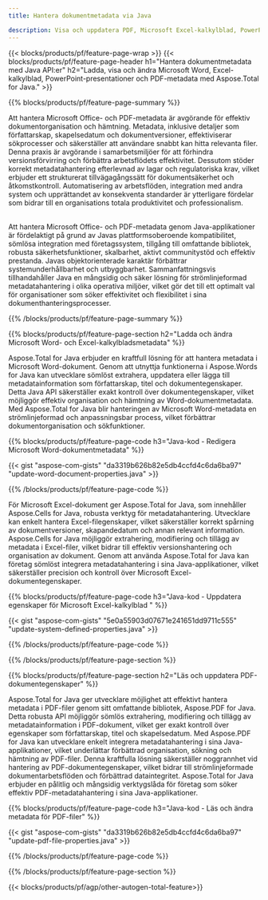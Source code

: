 ```yaml
---
title: Hantera dokumentmetadata via Java 

description: Visa och uppdatera PDF, Microsoft Excel-kalkylblad, PowerPoint-presentationer och Word-dokumentmetadata via din Java-applikation.
---
```


{{< blocks/products/pf/feature-page-wrap >}}
{{< blocks/products/pf/feature-page-header h1="Hantera dokumentmetadata med Java API:er" h2="Ladda, visa och ändra Microsoft Word, Excel-kalkylblad, PowerPoint-presentationer och PDF-metadata med Aspose.Total for Java." >}}

{{% blocks/products/pf/feature-page-summary %}}

Att hantera Microsoft Office- och PDF-metadata är avgörande för effektiv dokumentorganisation och hämtning. Metadata, inklusive detaljer som författarskap, skapelsedatum och dokumentversioner, effektiviserar sökprocesser och säkerställer att användare snabbt kan hitta relevanta filer. Denna praxis är avgörande i samarbetsmiljöer för att förhindra versionsförvirring och förbättra arbetsflödets effektivitet. Dessutom stöder korrekt metadatahantering efterlevnad av lagar och regulatoriska krav, vilket erbjuder ett strukturerat tillvägagångssätt för dokumentsäkerhet och åtkomstkontroll. Automatisering av arbetsflöden, integration med andra system och upprättandet av konsekventa standarder är ytterligare fördelar som bidrar till en organisations totala produktivitet och professionalism. <br /><br />

Att hantera Microsoft Office- och PDF-metadata genom Java-applikationer är fördelaktigt på grund av Javas plattformsoberoende kompatibilitet, sömlösa integration med företagssystem, tillgång till omfattande bibliotek, robusta säkerhetsfunktioner, skalbarhet, aktivt communitystöd och effektiv prestanda. Javas objektorienterade karaktär förbättrar systemunderhållbarhet och utbyggbarhet. Sammanfattningsvis tillhandahåller Java en mångsidig och säker lösning för strömlinjeformad metadatahantering i olika operativa miljöer, vilket gör det till ett optimalt val för organisationer som söker effektivitet och flexibilitet i sina dokumenthanteringsprocesser.

{{% /blocks/products/pf/feature-page-summary  %}}


{{% blocks/products/pf/feature-page-section  h2="Ladda och ändra Microsoft Word- och Excel-kalkylbladsmetadata" %}}

Aspose.Total for Java erbjuder en kraftfull lösning för att hantera metadata i Microsoft Word-dokument. Genom att utnyttja funktionerna i Aspose.Words for Java kan utvecklare sömlöst extrahera, uppdatera eller lägga till metadatainformation som författarskap, titel och dokumentegenskaper. Detta Java API säkerställer exakt kontroll över dokumentegenskaper, vilket möjliggör effektiv organisation och hämtning av Word-dokumentmetadata. Med Aspose.Total for Java blir hanteringen av Microsoft Word-metadata en strömlinjeformad och anpassningsbar process, vilket förbättrar dokumentorganisation och sökfunktioner.

{{% blocks/products/pf/feature-page-code h3="Java-kod - Redigera Microsoft Word-dokumentmetadata" %}}

{{< gist "aspose-com-gists" "da3319b626b82e5db4ccfd4c6da6ba97" "update-word-document-properties.java" >}}

{{% /blocks/products/pf/feature-page-code  %}}

För Microsoft Excel-dokument ger Aspose.Total for Java, som innehåller Aspose.Cells for Java, robusta verktyg för metadatahantering. Utvecklare kan enkelt hantera Excel-filegenskaper, vilket säkerställer korrekt spårning av dokumentversioner, skapandedatum och annan relevant information. Aspose.Cells for Java möjliggör extrahering, modifiering och tillägg av metadata i Excel-filer, vilket bidrar till effektiv versionshantering och organisation av dokument. Genom att använda Aspose.Total for Java kan företag sömlöst integrera metadatahantering i sina Java-applikationer, vilket säkerställer precision och kontroll över Microsoft Excel-dokumentegenskaper.


{{% blocks/products/pf/feature-page-code h3="Java-kod - Uppdatera egenskaper för Microsoft Excel-kalkylblad " %}}

{{< gist "aspose-com-gists" "5e0a55903d07671e241651dd9711c555" "update-system-defined-properties.java" >}}

{{% /blocks/products/pf/feature-page-code  %}}

{{% /blocks/products/pf/feature-page-section %}}


{{% blocks/products/pf/feature-page-section  h2="Läs och uppdatera PDF-dokumentegenskaper" %}}

Aspose.Total for Java ger utvecklare möjlighet att effektivt hantera metadata i PDF-filer genom sitt omfattande bibliotek, Aspose.PDF for Java. Detta robusta API möjliggör sömlös extrahering, modifiering och tillägg av metadatainformation i PDF-dokument, vilket ger exakt kontroll över egenskaper som författarskap, titel och skapelsedatum. Med Aspose.PDF for Java kan utvecklare enkelt integrera metadatahantering i sina Java-applikationer, vilket underlättar förbättrad organisation, sökning och hämtning av PDF-filer. Denna kraftfulla lösning säkerställer noggrannhet vid hantering av PDF-dokumentegenskaper, vilket bidrar till strömlinjeformade dokumentarbetsflöden och förbättrad dataintegritet. Aspose.Total for Java erbjuder en pålitlig och mångsidig verktygslåda för företag som söker effektiv PDF-metadatahantering i sina Java-applikationer.

{{% blocks/products/pf/feature-page-code h3="Java-kod - Läs och ändra metadata för PDF-filer" %}}

{{< gist "aspose-com-gists" "da3319b626b82e5db4ccfd4c6da6ba97" "update-pdf-file-properties.java" >}}

{{% /blocks/products/pf/feature-page-code  %}}

{{% /blocks/products/pf/feature-page-section %}}

{{< blocks/products/pf/agp/other-autogen-total-feature>}}